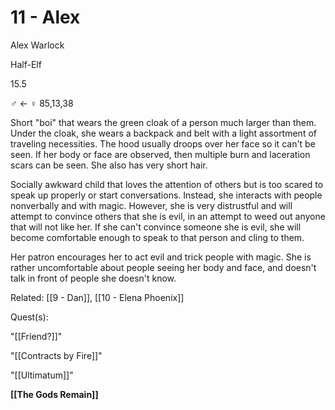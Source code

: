# 11 - Alex

Alex Warlock

Half-Elf

15.5

♂ <- ♀ 85,13,38

Short "boi" that wears the green cloak of a person much larger than them. Under the cloak, she wears a backpack and belt with a light assortment of traveling necessities. The hood usually droops over her face so it can't be seen. If her body or face are observed, then multiple burn and laceration scars can be seen. She also has very short hair.

  

Socially awkward child that loves the attention of others but is too scared to speak up properly or start conversations. Instead, she interacts with people nonverbally and with magic. However, she is very distrustful and will attempt to convince others that she is evil, in an attempt to weed out anyone that will not like her. If she can't convince someone she is evil, she will become comfortable enough to speak to that person and cling to them.

Her patron encourages her to act evil and trick people with magic. She is rather uncomfortable about people seeing her body and face, and doesn't talk in front of people she doesn't know.

Related: [[9 - Dan]], [[10 - Elena Phoenix]]

Quest(s):

"[[Friend?]]"

"[[Contracts by Fire]]"

"[[Ultimatum]]"

  

**[[The Gods Remain]]**

  
